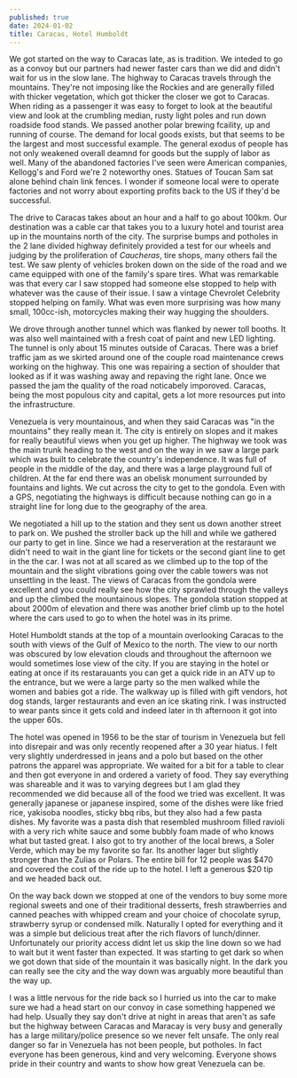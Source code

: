 ```yaml
---
published: true
date: 2024-01-02
title: Caracas, Hotel Humboldt
---
```

We got started on the way to Caracas late, as is tradition. We inteded to go as a convoy but our partners had newer faster cars than we did and didn't wait for us in the slow lane. The highway to Caracas travels through the mountains. They're not imposing like the Rockies and are generally filled with thicker vegetation, which got thicker the closer we got to Caracas. When riding as a passenger it was easy to forget to look at the beautiful view and look at the crumbling median, rusty light poles and run down roadside food stands. We passed another polar brewing fcaility, up and running of course. The demand for local goods exists, but that seems to be the largest and most successful example. The general exodus of people has not only weakened overall deamnd for goods but the supply of labor as well. Many of the abandoned factories I've seen were American companies, Kellogg's and Ford we're 2 noteworthy ones. Statues of Toucan Sam sat alone behind chain link fences. I wonder if someone local were to operate factories and not worry about exporting profits back to the US if they'd be successful.

The drive to Caracas takes about an hour and a half to go about 100km. Our destination was a cable car that takes you to a luxury hotel and tourist area up in the mountains north of the city. The surprise bumps and potholes in the 2 lane divided highway definitely provided a test for our wheels and judging by the proliferation of _Caucheras_, tire shops, many others fail the test. We saw plenty of vehicles broken down on the side of the road and we came equipped with one of the family's spare tires. What was remarkable was that every car I saw stopped had someone else stopped to help with whatever was the cause of their issue.  I saw a vintage Chevrolet Celebrity stopped helping on family.  What was even more surprising was how many small, 100cc-ish, motorcycles making their way hugging the shoulders.

<!--more-->

We drove through another tunnel which was flanked by newer toll booths. It was also well maintained with a fresh coat of paint and new LED lighting. The tunnel is only about 15 minutes outside of Caracas. There was a brief traffic jam as we skirted around one of the couple road maintenance crews working on the highway. This one was repairing a section of shoulder that looked as if it was washing away and repaving the right lane. Once we passed the jam the quality of the road noticabely imporoved. Caracas, being the most populous city and capital, gets a lot more resources put into the infrastructure. 

Venezuela is very mountainous, and when they said Caracas was "in the mountains" they really mean it. The city is entirely on slopes and it makes for really beautiful views when you get up higher. The highway we took was the main trunk heading to the west and on the way in we saw a large park which was built to celebrate the country's independence. It was full of people in the middle of the day, and there was a large playground full of children. At the far end there was an obelisk monument surrounded by fountains and lights. We cut across the city to get to the gondola. Even with a GPS, negotiating the highways is difficult because nothing can go in a straight line for long due to the geography of the area. 

We negotiated a hill up to the station and they sent us down another street to park on. We pushed the stroller back up the hill and while we gathered our party to get in line. Since we had a reserveration at the restaraunt we didn't need to wait in the giant line for tickets or the second giant line to get in the the car. I was not at all scared as we climbed up to the top of the mountain and the slight vibrations going over the cable towers was not unsettling in the least. The views of Caracas from the gondola were excellent and you could really see how the city sprawled through the valleys and up the climbed the mountainous slopes. The gondola station stopped at about 2000m of elevation and there was another brief climb up to the hotel where the cars used to go to when the hotel was in its prime.

Hotel Humboldt stands at the top of a mountain overlooking Caracas to the south with views of the Gulf of Mexico to the north. The view to our north was obscured by low elevation clouds and throughout the afternoon we would sometimes lose view of the city. If you are staying in the hotel or eating at once if its restarauants you can get a quick ride in an ATV up to the entrance, but  we were a large party so the men walked while the women and babies got a ride. The walkway up is filled with gift vendors, hot dog stands, larger restaurants and even an ice skating rink. I was instructed to wear pants since it gets cold and indeed later in th afternoon it got into the upper 60s.

The hotel was opened in 1956 to be the star of tourism in Venezuela but fell into disrepair and was only recently reopened after a 30 year hiatus. I felt very slightly underdressed in jeans and a polo but based on the other patrons the apparel was appropriate. We waited for a bit for a table to clear and then got everyone in and ordered a variety of food. They say everything was shareable and it was to varying degrees but I am glad they recommended we did because all of the food we tried was excellent. It was generally japanese or japanese inspired, some of the dishes were like fried rice, yakisoba noodles, sticky bbq ribs, but they also had a few pasta dishes. My favorite was a pasta dish that resembled mushroom filled ravioli with a very rich white sauce and some bubbly foam made of who knows what but tasted great. I also got to try another of the local brews, a Soler Verde, which may be my favorite so far. Its another lager but slightly stronger than the Zulias or Polars. The entire bill for 12 people was $470 and covered the cost of the ride up to the hotel. I left a generous $20 tip and we headed back out.

On the way back down we stopped at one of the vendors to buy some more regional sweets and one of their traditional desserts, fresh strawberries and canned peaches with whipped cream and your choice of chocolate syrup, strawberry syrup or condensed milk. Naturally I opted for everything and it was a simple but delicious treat after the rich flavors of lunch/dinner. Unfortunately our priority access didnt let us skip the line down so we had to wait but it went faster than expected. It was starting to get dark so when we got down that side of the mountain it was basically night. In the dark you can really see the city and the way down was arguably more beautiful than the way up. 

I was a little nervous for the ride back so I hurried us into the car to make sure we had a head start on our convoy in case something happened we had help. Usually they say don't drive at night in areas that aren't as safe but the highway between Caracas and Maracay is very busy and generally has a large military/police presence so we never felt unsafe. The only real danger so far in Venezuela has not been people, but potholes. In fact everyone has been generous, kind and very welcoming. Everyone shows pride in their country and wants to show how great Venezuela can be.